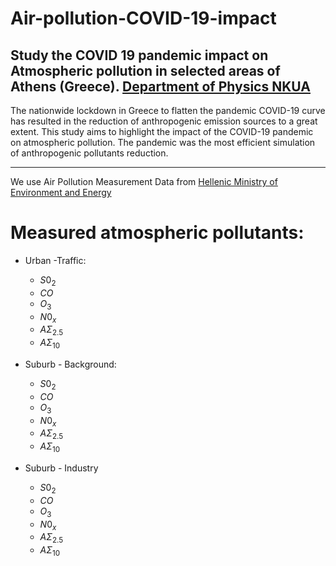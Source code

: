 # Air-pollution-COVID-19-impact

Study the COVID 19 pandemic impact on Atmospheric pollution in selected areas of Athens (Greece). [Department of Physics NKUA](https://www.phys.uoa.gr)
----------

The nationwide lockdown in Greece to flatten the pandemic COVID-19 curve has resulted in the reduction of anthropogenic emission sources to a great extent. This study aims to highlight  the impact of the COVID-19 pandemic on atmospheric pollution.  The pandemic was the most efficient simulation of  anthropogenic pollutants reduction. 

--------

We use Air Pollution Measurement Data from [Hellenic Ministry of Environment and Energy](https://ypen.gov.gr/perivallon/poiotita-tis-atmosfairas/dedomena-metriseon-atmosfairikis-rypansis/)

# Μeasured atmospheric pollutants:

- Urban -Traffic:
  - $S0_{2}$
  - $CO$
  - $O_{3}$
  - $N0_{x}$
  - $ΑΣ_{2.5}$
  - $ΑΣ_{10}$
 
- Suburb -  Background: 
  - $S0_{2}$
  - $CO$
  - $O_{3}$
  - $N0_{x}$
  - $ΑΣ_{2.5}$
  - $ΑΣ_{10}$
  
- Suburb - Industry
  - $S0_{2}$
  - $CO$
  - $O_{3}$
  - $N0_{x}$
  - $ΑΣ_{2.5}$
  - $ΑΣ_{10}$
  
